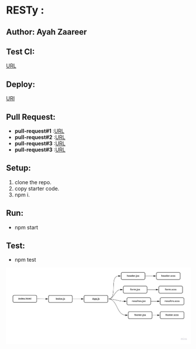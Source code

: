 

# RESTy :

## Author: Ayah Zaareer
 
## Test CI:
[URL](https://github.com/AyahZaareer/RESTy/actions)

## Deploy:
[URI](https://angry-allen-9e3553.netlify.app)



## Pull Request:
  - **pull-request#1** :[URL](https://github.com/AyahZaareer/RESTy/pull/1)
  - **pull-request#2** :[URL](https://github.com/AyahZaareer/RESTy/pull/3)
  - **pull-request#3** :[URL](https://github.com/AyahZaareer/RESTy/pull/6)
  - **pull-request#3** :[URL](https://github.com/AyahZaareer/RESTy/pull/7)

## Setup:
1. clone the repo.
2. copy starter code.
3. npm i.



## Run:
 - npm start

## Test:
 - npm test



 ![phase#1](phase1.jpg)

